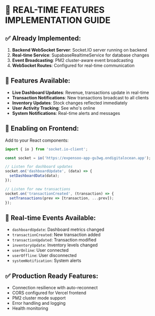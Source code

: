 # 🔄 REAL-TIME FEATURES IMPLEMENTATION GUIDE

## ✅ Already Implemented:
1. **Backend WebSocket Server**: Socket.IO server running on backend
2. **Real-time Service**: SupabaseRealtimeService for database changes
3. **Event Broadcasting**: PM2 cluster-aware event broadcasting
4. **WebSocket Routes**: Configured for real-time communication

## 🔧 Features Available:
- **Live Dashboard Updates**: Revenue, transactions update in real-time
- **Transaction Notifications**: New transactions broadcast to all clients
- **Inventory Updates**: Stock changes reflected immediately
- **User Activity Tracking**: See who's online
- **System Notifications**: Real-time alerts and messages

## 🚀 Enabling on Frontend:
Add to your React components:

```javascript
import { io } from 'socket.io-client';

const socket = io('https://expensoo-app-gu3wg.ondigitalocean.app');

// Listen for dashboard updates
socket.on('dashboardUpdate', (data) => {
  setDashboardData(data);
});

// Listen for new transactions
socket.on('transactionCreated', (transaction) => {
  setTransactions(prev => [transaction, ...prev]);
});
```

## 📡 Real-time Events Available:
- `dashboardUpdate`: Dashboard metrics changed
- `transactionCreated`: New transaction added
- `transactionUpdated`: Transaction modified
- `inventoryUpdate`: Inventory levels changed
- `userOnline`: User connected
- `userOffline`: User disconnected
- `systemNotification`: System alerts

## ✅ Production Ready Features:
- Connection resilience with auto-reconnect
- CORS configured for Vercel frontend
- PM2 cluster mode support
- Error handling and logging
- Health monitoring
